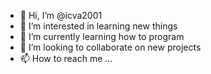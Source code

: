 - 👋 Hi, I’m @icva2001
- 👀 I’m interested in learning new things
- 🌱 I’m currently learning how to program 
- 💞️ I’m looking to collaborate on new projects 
- 📫 How to reach me ...
<!---
icva2001/icva2001 is a ✨ special ✨ repository because its `README.md` (this file) appears on your GitHub profile.
You can click the Preview link to take a look at your changes.
--->

